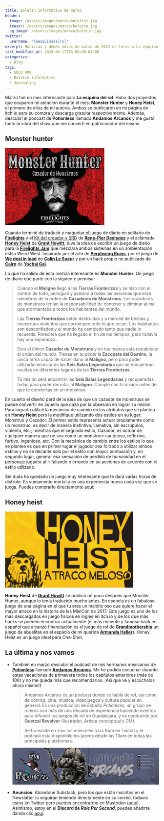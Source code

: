 ```yaml
---
title: Boletín informativo de marzo
header:
  image: /assets/images/marzo/boletin1.jpg
  teaser: /assets/images/marzo/boletin.jpg
  og_image: /assets/images/marzo/boletin.jpg
twitter:
  username: "laesquinadelrol"
excerpt: Noticias y demás notas de marzo de 2023 en torno a La esquina del rol
last_modified_at: 2023-04-17T16:00:00-04:00
categories:
  - Blog
tags:
  - SOLO RPG
  - Boletín informativo
  - Journaling
---
```


Marzo fue un mes interesante para **La esquina del rol**. Hubo dos proyectos que ocuparon mi atención durante el mes: **Monster Hunter** y **Honey Heist**, el primero de ellos de mi autoría. Ambos se publicaron en mi página de itch.io para su compra y descarga gratuita respectivamente. Además, descubrí el podcast de **Potionless** llamado **Andamos Arcanos** y me gustó tanto la vibra del show que me convertí en patrocinador del mismo.

## Monster hunter

<img src="/assets/images/marzo/monsterhunter.png" style="zoom:50%;" />



Cuando terminé de traducir y maquetar el juego de diario en solitario de **[Firelights](https://fari-rpgs.itch.io/firelights)** y el [Kit del creador y SRD](https://laesquinadelrol.itch.io/firelights-es) de [**René-Pier Deshaies**](https://twitter.com/RPDeshaies) y el aclamado **[Honey Heist](https://laesquinadelrol.itch.io/honeyheist)** de **[Grant Howitt](https://twitter.com/gshowitt)**, tuve la idea de escribir un juego de diario para la **[Firelights Jam]()** que mezclara ambos sistemas en un ambientación estilo Weird West. Inspirado por el arte de **[Perplexing Ruins](https://perplexingruins.itch.io/)**, por el juego de [**We deal in lead**](https://byodinsbeardrpg.itch.io/we-deal-in-lead) de **[Colin Le Sueur](https://twitter.com/ByOdinsBeardRPG)** y por un hack propio no publicado de **[Cairn](https://laesquinadelrol.itch.io/cairn-es)** de **[Yochai Gal](https://twitter.com/yochaigal1)**. 

Lo que ha salido de esta mezcla interesante es **Monster Hunter**. Un juego de diario que parte con la siguiente premisa:

> Cuando el **Maligno** llegó a las **Tierras Fronterizas** y se hizo con el control de todo, persiguió y asesinó a todas las personas que eran miembros de la orden de **Cazadores de Monstruos**. Los cazadores de monstruos tenían la responsabilidad de contener y eliminar al mal que atormentaba a todos los habitantes del mundo.
>
> Las **Tierras Fronterizas** están destruidas y a merced de bestias y monstruos violentos que corrompen todo lo que tocan. Los habitantes son desconfiados y el mundo ha cambiado tanto que nadie lo recuerda. Pareciera que ha llegado el fin de los tiempos, pero todavía hay una esperanza. 
>
> Eres el último **Cazador de Monstruos** y en tus manos está restablecer el orden del mundo. Tienes en tu poder la **Escopeta del Destino**, la única arma capaz de hacer daño al **Maligno**, pero para poder utilizarla necesitarás las **Seis Balas Legendarias** que se encuentran ocultas en diferentes lugares de las **Tierras Fronterizas**.
>
> Tu misión será encontrar las **Seis Balas Legendarias** y recuperarlas todas para poder derrotar al **Maligno**. Cumple con tu misión antes de que te conviertas en un monstruo.   
>

En cuanto el diseño partí de la idea de que un cazador de monstruos se puede convertir en aquello que caza por la obsesión en lograr su misión. Para lograrlo utilicé la mecánica de cambio en los atributos que se plantea en **Honey Heist** pero la modifique utilizando dos estilos en su lugar: Monstruo y Cazador. El primer estilo representa actuar propiamente como un monstruo, es decir de manera instintiva, llamativa, sin escrúpulos, violenta, etc.; mientras que el segundo estilo, Cazador, es actuar de cualquier manera que no sea como un monstruo: cauteloso, reflexivo, furtivo, ingenioso, etc. Con la mecánica de cambio entre los estilos lo que se plantea es que en primer lugar el jugador sea forzado a utilizar ambos estilos y no se decante solo por el estilo con mayor puntuación y, en segundo lugar, generar esa sensación de perdida de humanidad en el personaje jugador al ir fallando o errando en su acciones de acuerdo con el estilo utilizado. 

Sin duda ha quedado un juego muy interesante que te dará varias horas de disfrute. Es sumamente mortal y es una experiencia nueva cada vez que se juega. Puedes comprarlo directamente aquí:

## Honey heist

<img src="/assets/images/marzo/honeyheist.png" style="zoom:70%;" />

**Honey Heist** de **[Grant Howitt](https://twitter.com/gshowitt)** se publicó un poco después que Monster Hunter, aunque lo tenía traducido mucho antes. En esencia es un fabuloso juego de una página en el que tu eres un maldito oso que quiere hacer el mayor atraco en la historia de las MielCon de 2017. Este juego es uno de los más descargados en juego físicos en inglés en itch.io y de los que más hacks se pueden encontrar actualmente (el más reciente y famoso hack en español que alcanzó financiación es el juego de rol de **[Grandmothership](https://crowdfundr.com/GRANDMOTHERSHIP?ref=ab_7BtDM3_ab_0C6Pa9)** un juego de abuelitas en el espacio de mi querida [**Armanda Heller**](https://twitter.com/Armandah17)). Honey Heist es un juego ideal para One-Shot.

## La última y nos vamos

- También en marzo descubrí el podcast de mis hermanos mexicanos de **[Potionless](https://twitter.com/PotionlessMX)** llamado **[Andamos Arcanos](https://podcasters.spotify.com/pod/show/andamosarcanos)**. Me he podido escuchar durante estas vacaciones de primavera todos los capítulos anteriores (más de 100) y no me queda más que recomendarlos. ¡Así que ve y escúchalos ahora mismo!).

  > Andamos Arcanos es un podcast donde se habla de rol, así como de cómics, cine, música, videojuegos y cultura popular en general. Es una producción de *Estudio Potionless*,  un grupo de roleros con más de una década de experiencia haciendo eventos para difundir los juegos de rol en Guadalajara, y es conducido por **Quetzal Revolver** (Ilustrador, Artista conceptual y DM).
  >
  > Se transmite en vivo los miércoles a las 8pm en Twitch y el podcast esta disponible los jueves desde las 10am en todas las principales plataformas.

  ![](/assets/images/marzo/andamosarcanos.jpg)

- **Anuncios**: Abandoné Substack, pero los que están inscritos en el Newslatter lo seguirán teniendo directamente en su correo, todavía estoy en Twitter pero puedes encontrarme en Mastodon (aquí). Asimismo, estoy en el **Discord de *Role Per Second***, puedes añadirte dando clic [aquí](https://discord.com/invite/xs9QQQ4mFw).
